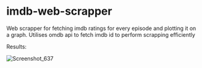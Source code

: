 # imdb-web-scrapper

Web scrapper for fetching imdb ratings for every episode and plotting it on a graph. 
Utilises omdb api to fetch imdb id to perform scrapping efficiently

Results:

![Screenshot_637](https://user-images.githubusercontent.com/20862252/185685767-85839b93-d19e-4c4f-b7c9-a419e2a1b32e.png)
